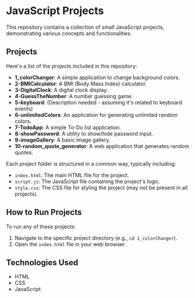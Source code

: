 # JavaScript Projects

This repository contains a collection of small JavaScript projects, demonstrating various concepts and functionalities.

## Projects

Here's a list of the projects included in this repository:

-   **1_colorChanger**: A simple application to change background colors.
-   **2-BMICalculator**: A BMI (Body Mass Index) calculator.
-   **3-DigitalClock**: A digital clock display.
-   **4-GuessTheNumber**: A number guessing game.
-   **5-keyboard**: (Description needed - assuming it's related to keyboard events)
-   **6-unlimitedColors**: An application for generating unlimited random colors.
-   **7-TodoApp**: A simple To-Do list application.
-   **8-showPassword**: A utility to show/hide password input.
-   **9-imageGallery**: A basic image gallery.
-   **10-random_quote_generator**: A web application that generates random quotes.

Each project folder is structured in a common way, typically including:
-   `index.html`: The main HTML file for the project.
-   `script.js`: The JavaScript file containing the project's logic.
-   `style.css`: The CSS file for styling the project (may not be present in all projects).

## How to Run Projects

To run any of these projects:

1.  Navigate to the specific project directory (e.g., `cd 1_colorChanger`).
2.  Open the `index.html` file in your web browser.

## Technologies Used

-   HTML
-   CSS
-   JavaScript
